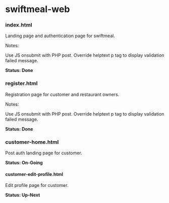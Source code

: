# swiftmeal-web

### index.html
Landing page and authentication page for swiftmeal.

Notes:

Use JS onsubmit with PHP post.
Override helptext p tag to display validation failed message.

**Status: Done**


### register.html
Registration page for customer and restaurant owners.

Notes:

Use JS onsubmit with PHP post.
Override helptext p tag to display validation failed message.

**Status: Done**


### customer-home.html
Post auth landing page for customer.

**Status: On-Going**


#### customer-edit-profile.html
Edit profile page for customer.

**Status: Up-Next**

